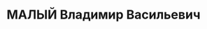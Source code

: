 ---
title: МАЛЫЙ Владимир Васильевич
description: 'Род. в 1899, г. Ленинград, русский, член ВКП(б). Зам. председателя артели
  "Свобода", зав. орготделом Нарвского райжилсоюза, член Ленсовета 13-го созыва, прож.
  г. Ленинград, ул. Стачек, д. 102, кв. 8. В 1937 г. секретарь Октябрьского райкома
  ВКП(б) в г. Свердловск.

  Арестован 03.07.1937. Приговор: выездная сессия ВК ВС СССР в г. Свердловск, 14.01.1938
  – ВМН. Расстрелян 14.01.1938, г.Свердловск'
---
